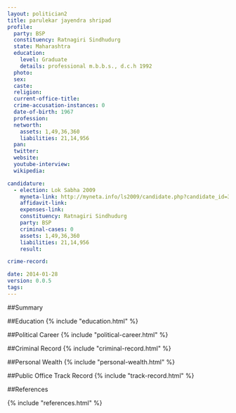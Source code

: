 ```yaml
---
layout: politician2
title: parulekar jayendra shripad
profile: 
  party: BSP
  constituency: Ratnagiri Sindhudurg
  state: Maharashtra
  education: 
    level: Graduate
    details: professional m.b.b.s., d.c.h 1992
  photo: 
  sex: 
  caste: 
  religion: 
  current-office-title: 
  crime-accusation-instances: 0
  date-of-birth: 1967
  profession: 
  networth: 
    assets: 1,49,36,360
    liabilities: 21,14,956
  pan: 
  twitter: 
  website: 
  youtube-interview: 
  wikipedia: 

candidature: 
  - election: Lok Sabha 2009
    myneta-link: http://myneta.info/ls2009/candidate.php?candidate_id=3783
    affidavit-link: 
    expenses-link: 
    constituency: Ratnagiri Sindhudurg 
    party: BSP
    criminal-cases: 0
    assets: 1,49,36,360
    liabilities: 21,14,956
    result:  

crime-record: 

date: 2014-01-28
version: 0.0.5
tags: 
---
```

##Summary


##Education
{% include "education.html" %}


##Political Career
{% include "political-career.html" %}


##Criminal Record
{% include "criminal-record.html" %}


##Personal Wealth
{% include "personal-wealth.html" %}


##Public Office Track Record
{% include "track-record.html" %}


##References


{% include "references.html" %}
